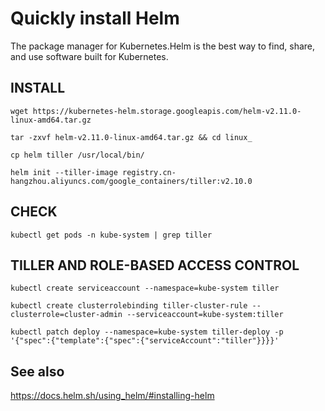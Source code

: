 # Quickly install Helm

The package manager for Kubernetes.Helm is the best way to find, share, and use software built for Kubernetes.

## INSTALL

```
wget https://kubernetes-helm.storage.googleapis.com/helm-v2.11.0-linux-amd64.tar.gz

tar -zxvf helm-v2.11.0-linux-amd64.tar.gz && cd linux_

cp helm tiller /usr/local/bin/

helm init --tiller-image registry.cn-hangzhou.aliyuncs.com/google_containers/tiller:v2.10.0
```

## CHECK

```
kubectl get pods -n kube-system | grep tiller
```

## TILLER AND ROLE-BASED ACCESS CONTROL 

```
kubectl create serviceaccount --namespace=kube-system tiller

kubectl create clusterrolebinding tiller-cluster-rule --clusterrole=cluster-admin --serviceaccount=kube-system:tiller

kubectl patch deploy --namespace=kube-system tiller-deploy -p '{"spec":{"template":{"spec":{"serviceAccount":"tiller"}}}}'
```

## See also
https://docs.helm.sh/using_helm/#installing-helm
